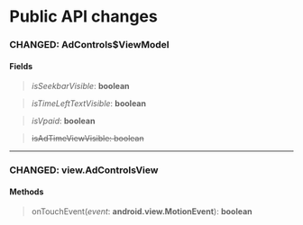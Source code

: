 # Public API changes
### CHANGED:  AdControls$ViewModel
#### Fields


> *isSeekbarVisible*: **boolean**

> *isTimeLeftTextVisible*: **boolean**

> *isVpaid*: **boolean**

> ~~isAdTimeViewVisible: boolean~~




-----

### CHANGED:  view.AdControlsView

#### Methods


> onTouchEvent(*event*: **android.view.MotionEvent**): **boolean**
